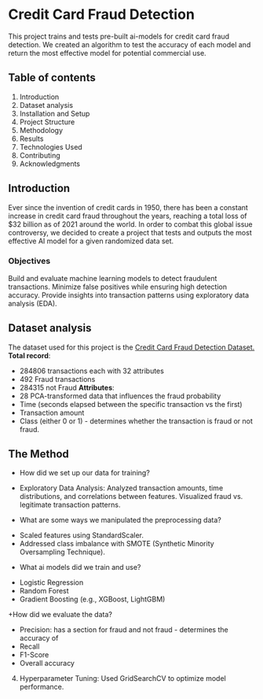 # Credit Card Fraud Detection #

This project trains and tests pre-built ai-models for credit card fraud detection. We created an algorithm to test the accuracy of each model and return the most effective model for potential commercial use. 

## Table of contents ## 
1. Introduction
2. Dataset analysis
3. Installation and Setup
4. Project Structure
5. Methodology
6. Results
7. Technologies Used
8. Contributing
9. Acknowledgments

## Introduction ##
Ever since the invention of credit cards in 1950, there has been a constant increase in credit card fraud throughout the years, reaching a total loss of $32 billion as of 2021 around the world. In order to combat this global issue controversy, we decided to create a project that tests and outputs the most effective AI model for a given randomized data set. 

### Objectives ###
Build and evaluate machine learning models to detect fraudulent transactions.
Minimize false positives while ensuring high detection accuracy.
Provide insights into transaction patterns using exploratory data analysis (EDA).
## Dataset analysis ##
The dataset used for this project is the [Credit Card Fraud Detection Dataset.](https://www.kaggle.com/datasets/mlg-ulb/creditcardfraud)
**Total record**: 
+ 284806 transactions each with 32 attributes 
+ 492 Fraud transactions
+ 284315 not Fraud
**Attributes**: 
+ 28 PCA-transformed data that influences the fraud probability
+ Time (seconds elapsed between the specific transaction vs the first)
+ Transaction amount
+ Class (either 0 or 1) - determines whether the transaction is fraud or not fraud. 


## The Method ## 
+ How did we set up our data for training?
- Exploratory Data Analysis: 
    Analyzed transaction amounts, time distributions, and correlations between features.
    Visualized fraud vs. legitimate transaction patterns.
  
+ What are some ways we manipulated the preprocessing data?
- Scaled features using StandardScaler.
- Addressed class imbalance with SMOTE (Synthetic Minority Oversampling Technique).

+ What ai models did we train and use?
- Logistic Regression
- Random Forest
- Gradient Boosting (e.g., XGBoost, LightGBM)

+How did we evaluate the data?
- Precision: has a section for fraud and not fraud - determines the accuracy of 
- Recall
- F1-Score
- Overall accuracy
4. Hyperparameter Tuning:
Used GridSearchCV to optimize model performance.
